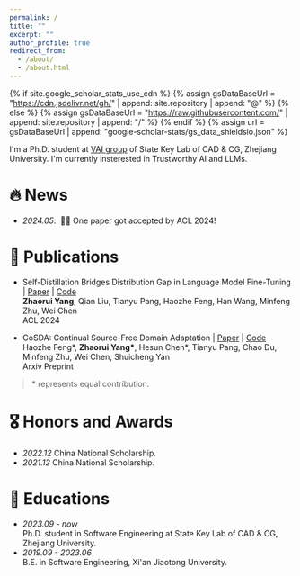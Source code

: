 ```yaml
---
permalink: /
title: ""
excerpt: ""
author_profile: true
redirect_from: 
  - /about/
  - /about.html
---
```


{% if site.google_scholar_stats_use_cdn %}
{% assign gsDataBaseUrl = "https://cdn.jsdelivr.net/gh/" | append: site.repository | append: "@" %}
{% else %}
{% assign gsDataBaseUrl = "https://raw.githubusercontent.com/" | append: site.repository | append: "/" %}
{% endif %}
{% assign url = gsDataBaseUrl | append: "google-scholar-stats/gs_data_shieldsio.json" %}

<span class='anchor' id='about-me'></span>

I'm a Ph.D. student at [VAI group](https://zjuvag.org/) of State Key Lab of CAD & CG, Zhejiang University. I'm currently insterested in Trustworthy AI and LLMs.

# 🔥 News
- *2024.05*: &nbsp;🎉🎉 One paper got accepted by ACL 2024!



# 📝 Publications
- Self-Distillation Bridges Distribution Gap in Language Model Fine-Tuning \| [Paper](https://arxiv.org/pdf/2402.13669) \| [Code](https://github.com/sail-sg/sdft) 
<br>**Zhaorui Yang**, Qian Liu, Tianyu Pang, Haozhe Feng, Han Wang, Minfeng Zhu, Wei Chen
<br>ACL 2024

- CoSDA: Continual Source-Free Domain Adaptation \| [Paper](https://arxiv.org/pdf/2304.06627) \| [Code](https://github.com/FengHZ/CoSDA) 
<br>Haozhe Feng\*, **Zhaorui Yang\***, Hesun Chen\*, Tianyu Pang, Chao Du, Minfeng Zhu, Wei Chen, Shuicheng Yan
<br>Arxiv Preprint

> \* represents equal contribution.

# 🎖 Honors and Awards
- *2022.12* China National Scholarship.
- *2021.12* China National Scholarship.

# 📖 Educations
- *2023.09 - now* <br> Ph.D. student in Software Engineering at State Key Lab of CAD & CG, Zhejiang University.
- *2019.09 - 2023.06* <br> B.E. in Software Engineering, Xi'an Jiaotong University.
